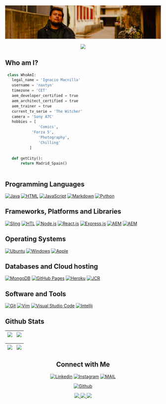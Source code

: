 
![Github Banner](banner.png)

<p align="center">
  <img src="https://readme-typing-svg.herokuapp.com?color=FFBD69&size=30&center=true&vCenter=true&width=550&height=70&lines=Hey+There,+I'm+Ignacio;AEM Senior Developer;AEM Architect;AEM Trainer;Forza 5 Player;gametag: naxtyn">
</p>



## Who am I? 

 ```python
  class WhoAmI:
    legal_name = 'Ignacio Macnilla'
    username = 'naxtyn'
	timezone = 'CET'
    aem_developer_certified = true
    aem_architect_certified = true
    aem_trainer = true
    current_tv_serie = 'The Witcher'
    camera = 'Sony A7C'
	hobbies = [
				'Comics',
             'Forza 5',
			 	'Photography',
				'Chilling'
			]
	
	def getCity():
		return Madrid_Spain()
	
 ```

## Programming Languages

<p>
    <a href="#"><img alt="Java" src="https://img.shields.io/badge/java-%23ED8B00.svg?logo=java&logoColor=blue"></a>
    <a href="#"><img alt="HTML" src="https://img.shields.io/badge/HTML%20-%23E34F26.svg?logo=html5&logoColor=white"></a>
    <a href="#"><img alt="JavaScript" src="https://img.shields.io/badge/JavaScript%20-%23F7DF1E.svg?logo=javascript&logoColor=black"></a>
    <a href="#"><img alt="Markdown" src="https://img.shields.io/badge/Markdown-%23000000.svg?logo=markdown&logoColor=white"></a>
    <a href="#"><img alt="Python" src="https://img.shields.io/badge/python-3670A0?logo=python&logoColor=ffdd54"></a>
</p>

## Frameworks, Platforms and Libraries
<p>
    <a href="#"><img alt="Sling" src="https://img.shields.io/badge/Sling-FFFFFF?logo=apache&logoColor=black"></a>
    <a href="#"><img alt="HTL" src="https://img.shields.io/badge/HTL-FF1B2D?logo=adobe&logoColor=white"></a>
	<a href="#"><img alt="Node.js" src="https://img.shields.io/badge/node.js-6DA55F?logo=node.js&logoColor=white"></a>
	<a href="#"><img alt="React.js" src="https://img.shields.io/badge/react-%2320232a.svg?logo=react&logoColor=%2361DAFB"></a>
	<a href="#"><img alt="Express.js" src="https://img.shields.io/badge/express.js-%23404d59.svg?logo=express&logoColor=%2361DAFB"></a>
    <a href="#"><img alt="AEM" src="https://img.shields.io/badge/AEM 6.x-FF1B2D?logo=adobe&logoColor=white"></a>
    <a href="#"><img alt="AEM" src="https://img.shields.io/badge/AEM Cloud-FF1B2D?logo=adobe&logoColor=white"></a>
</p>

## Operating Systems
<p>
	<a href="#"><img alt="Ubuntu" src="https://img.shields.io/badge/Ubuntu-557C94?logo=ubuntu&logoColor=white"></a>
	<a href="#"><img alt="Windows" src="https://img.shields.io/badge/Windows-0078D6?logo=windows&logoColor=white"></a>
	<a href="#"><img alt="Apple" src="https://img.shields.io/badge/mac%20os-000000?logo=apple&logoColor=white"></a>
	
</p>

## Databases and Cloud hosting

<p>
	<a href="#"><img alt="MongoDB" src="https://img.shields.io/badge/MongoDB-%234ea94b.svg?logo=mongodb&logoColor=white"></a>
    <a href="#"><img alt="GitHub Pages" src="https://img.shields.io/badge/GitHub%20Pages-%23327FC7.svg?logo=github&logoColor=white"></a>
    <a href="#"><img alt="Heroku" src="https://img.shields.io/badge/Heroku%20-%23430098.svg?logo=heroku&logoColor=white"></a>
    <a href="#"><img alt="JCR" src="https://img.shields.io/badge/JCR-FFFFFF?logo=apache&logoColor=black"></a>
</p> 

## Software and Tools
<p>
    <a href="#"><img alt="Git" src="https://img.shields.io/badge/Git%20-%23F05033.svg?logo=git&logoColor=white"></a>
	<a href="#"><img alt="Vim" src="https://img.shields.io/badge/VIM-%2311AB00.svg?logo=vim&logoColor=white"></a>
    <a href="#"><img alt="Visual Studio Code" src="https://img.shields.io/badge/Visual%20Studio%20Code-0078d7.svg?logo=visual-studio-code&logoColor=white"></a>
	<a href="#"><img alt="Intellij" src="https://img.shields.io/badge/IntelliJ&nbsp;IDEA-000000.svg?logo=intellij-idea&logoColor=white"></a>
</p>
 
## Github Stats

<img src="https://github-readme-stats.vercel.app/api?username=mancillaign&&show_icons=true&count_private=true&theme=onedark">|<img src="https://github-readme-streak-stats.herokuapp.com/?user=mancillaign&theme=onedark"/>
|---|---|

<img src="https://github-readme-stats.vercel.app/api?username=naxtyn&&show_icons=true&count_private=true&theme=dracula">|<img src="https://github-readme-streak-stats.herokuapp.com/?user=mancillaign&theme=dracula"/>
|---|---|



<h2 align="center"> Connect with Me</h2>

<p align="center">
  <a href="https://www.linkedin.com/in/ignacio-emmanuel-mancilla-olivares-17a6118b/"><img alt="Linkedin" title="Ignacio Mancilla Linkedin" src="https://img.shields.io/badge/LinkedIn-0077B5?style=for-the-badge&logo=linkedin&logoColor=white"></a>
  <a href="https://www.instagram.com/naxtyn/"><img alt="Instagram" title="Ignacio's Instagram" src="https://img.shields.io/badge/Instagram-E4405F?style=for-the-badge&logo=instagram&logoColor=white"></a>
  <a href="mailto:ignacio.mancilla@anseris.es"><img alt="MAIL" title="Ignacio's Mail" src="https://img.shields.io/badge/Mail-D14836?style=for-the-badge&logo=gmail&logoColor=white"></a>
 </p>
 <p align="center">
  
</p>
<p align="center">
 <a href="https://github.com/mancillaign"><img alt="Github" title="Ignacio's Github" src="https://img.shields.io/badge/github-%23121011.svg?style=for-the-badge&logo=github&logoColor=white"></a>
</p>

<p align="center">
    <a href="https://github.com/mancillaign">
        <img src="https://komarev.com/ghpvc/?username=mancillaign"/>
    </a>
    <a href="https://github.com/mancillaign">
        <img height="20" src="https://img.shields.io/github/followers/mancillaign?label=follow&logo=github" />
	</a>
	 <a href="https://github.com/mancillaign">
        <img height="20" src="https://img.shields.io/github/stars/mancillaign?label=stars&logo=github" />
	</a>
</p>